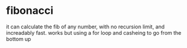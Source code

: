 # fibonacci
it can calculate the fib of any number, with no recursion limit, and increadably fast. works but using a for loop and casheing to go from the bottom up
